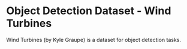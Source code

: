# Object Detection Dataset - Wind Turbines

Wind Turbines (by Kyle Graupe) is a dataset for object detection tasks.